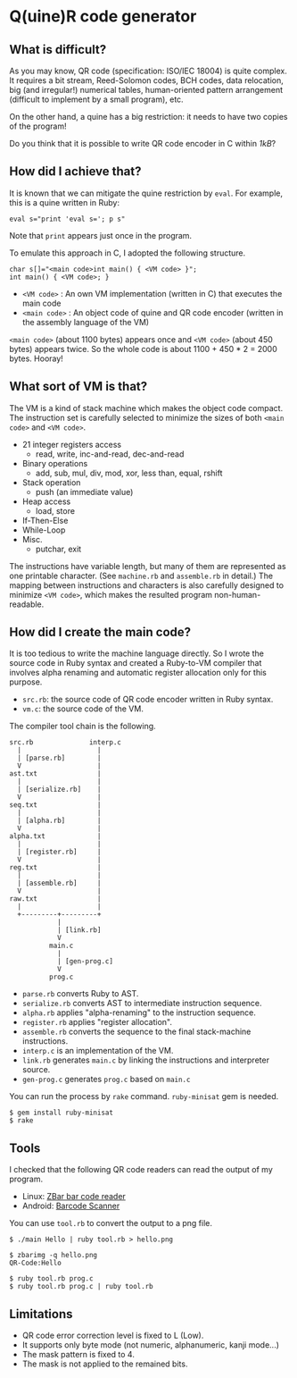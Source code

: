 # Q(uine)R code generator

## What is difficult?

As you may know, QR code (specification: ISO/IEC 18004) is quite complex.
It requires a bit stream, Reed-Solomon codes, BCH codes,
data relocation, big (and irregular!) numerical tables,
human-oriented pattern arrangement (difficult to implement by a small program),
etc.

On the other hand, a quine has a big restriction:
it needs to have two copies of the program!

Do you think that it is possible to write QR code encoder in C within *1kB*?


## How did I achieve that?

It is known that we can mitigate the quine restriction by `eval`.
For example, this is a quine written in Ruby:

    eval s="print 'eval s='; p s"

Note that `print` appears just once in the program.

To emulate this approach in C, I adopted the following structure.

    char s[]="<main code>int main() { <VM code> }";
    int main() { <VM code>; }

* `<VM code>` : An own VM implementation (written in C) that executes the main code
* `<main code>` : An object code of quine and QR code encoder (written in the assembly language of the VM)

`<main code>` (about 1100 bytes) appears once
and `<VM code>` (about 450 bytes) appears twice.
So the whole code is about 1100 + 450 * 2 = 2000 bytes.  Hooray!


## What sort of VM is that?

The VM is a kind of stack machine which makes the object code compact.
The instruction set is carefully selected
to minimize the sizes of both `<main code>` and `<VM code>`.

* 21 integer registers access
  * read, write, inc-and-read, dec-and-read
* Binary operations
  * add, sub, mul, div, mod, xor, less than, equal, rshift
* Stack operation
  * push (an immediate value)
* Heap access
  * load, store
* If-Then-Else
* While-Loop
* Misc.
  * putchar, exit

The instructions have variable length,
but many of them are represented as one printable character.
(See `machine.rb` and `assemble.rb` in detail.)
The mapping between instructions and characters is also carefully designed
to minimize `<VM code>`,
which makes the resulted program non-human-readable.


## How did I create the main code?

It is too tedious to write the machine language directly.
So I wrote the source code in Ruby syntax and created a Ruby-to-VM compiler
that involves alpha renaming and automatic register allocation
only for this purpose.

* `src.rb`: the source code of QR code encoder written in Ruby syntax.
* `vm.c`: the source code of the VM.

The compiler tool chain is the following.

    src.rb              interp.c
      |                   |
      | [parse.rb]        |
      V                   |
    ast.txt               |
      |                   |
      | [serialize.rb]    |
      V                   |
    seq.txt               |
      |                   |
      | [alpha.rb]        |
      V                   |
    alpha.txt             |
      |                   |
      | [register.rb]     |
      V                   |
    reg.txt               |
      |                   |
      | [assemble.rb]     |
      V                   |
    raw.txt               |
      |                   |
      +---------+---------+
                |
                | [link.rb]
                V
              main.c
                |
                | [gen-prog.c]
                V
              prog.c

* `parse.rb` converts Ruby to AST.
* `serialize.rb` converts AST to intermediate instruction sequence.
* `alpha.rb` applies "alpha-renaming" to the instruction sequence.
* `register.rb` applies "register allocation".
* `assemble.rb` converts the sequence to the final stack-machine instructions.
* `interp.c` is an implementation of the VM.
* `link.rb` generates `main.c` by linking the instructions and interpreter source.
* `gen-prog.c` generates `prog.c` based on `main.c`

You can run the process by `rake` command.  `ruby-minisat` gem is needed.
 
    $ gem install ruby-minisat
    $ rake

## Tools

I checked that the following QR code readers can read the output of my program.

  * Linux: [ZBar bar code reader][1]
  * Android: [Barcode Scanner][2]

[1]: http://zbar.sourceforge.net/
[2]: https://play.google.com/store/apps/details?id=com.google.zxing.client.android]

You can use `tool.rb` to convert the output to a png file.

    $ ./main Hello | ruby tool.rb > hello.png

    $ zbarimg -q hello.png
    QR-Code:Hello

    $ ruby tool.rb prog.c
    $ ruby tool.rb prog.c | ruby tool.rb

## Limitations

* QR code error correction level is fixed to L (Low).
* It supports only byte mode (not numeric, alphanumeric, kanji mode...)
* The mask pattern is fixed to 4.
* The mask is not applied to the remained bits.
